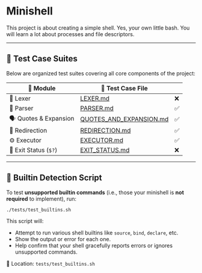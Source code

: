 # Minishell
This project is about creating a simple shell. Yes, your own little bash. You will learn a lot about processes and file descriptors.

---

## 🧪 Test Case Suites

Below are organized test suites covering all core components of the project:

| 🧩 Module                | 🔗 Test Case File |    |
|-------------------------|------------------|-----|
| 🧠 Lexer                | [LEXER.md](tests/LEXER.md) | ❌ |
| 🧷 Parser               | [PARSER.md](tests/PARSER.md) | ✅ |
| 🗣️ Quotes & Expansion  | [QUOTES_AND_EXPANSION.md](tests/QUOTES_AND_EXPANSION.md) | ✅ |
| 🔀 Redirection         | [REDIRECTION.md](tests/REDIRECTION.md) | ✅ |
| ⚙️ Executor            | [EXECUTOR.md](tests/EXECUTOR.md) | ✅ |
| 🧾 Exit Status (`$?`)  | [EXIT_STATUS.md](tests/EXIT_STATUS.md) | ❌ |

---

## 🧪 Builtin Detection Script

To test **unsupported builtin commands** (i.e., those your minishell is **not required** to implement), run:

```bash
./tests/test_builtins.sh
```

This script will:
- Attempt to run various shell builtins like `source`, `bind`, `declare`, etc.
- Show the output or error for each one.
- Help confirm that your shell gracefully reports errors or ignores unsupported commands.

📎 Location: `tests/test_builtins.sh`